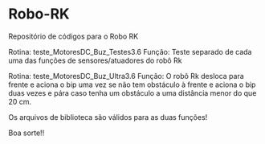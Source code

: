 # Robo-RK
Repositório de códigos para o Robo RK

Rotina: teste_MotoresDC_Buz_Testes3.6
Função: Teste separado de cada uma das funções de sensores/atuadores do robô Rk

Rotina: teste_MotoresDC_Buz_Ultra3.6
Função: O robô Rk desloca para frente e aciona o bip uma vez se não tem obstáculo à frente e aciona o bip duas vezes e pára caso tenha um obstáculo a uma distância menor do que 20 cm.

Os arquivos de biblioteca são válidos para as duas funções!

Boa sorte!!
